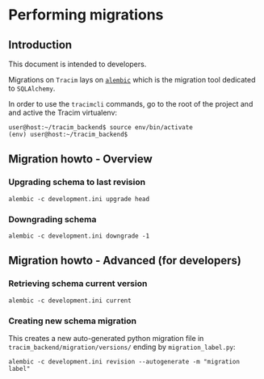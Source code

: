# Performing migrations #

## Introduction ##

This document is intended to developers.

Migrations on `Tracim` lays on [`alembic`](http://alembic.zzzcomputing.com/en/latest/index.html) which is the migration tool dedicated to `SQLAlchemy`.

In order to use the `tracimcli` commands, go to the root of the project and
and active the Tracim virtualenv:

    user@host:~/tracim_backend$ source env/bin/activate
    (env) user@host:~/tracim_backend$

## Migration howto - Overview ##
   
### Upgrading schema to last revision ###

    alembic -c development.ini upgrade head

### Downgrading schema ###

    alembic -c development.ini downgrade -1

## Migration howto - Advanced (for developers) ##

### Retrieving schema current version ###

    alembic -c development.ini current

### Creating new schema migration ###

This creates a new auto-generated python migration file 
in `tracim_backend/migration/versions/` ending by `migration_label.py`:

    alembic -c development.ini revision --autogenerate -m "migration label"
